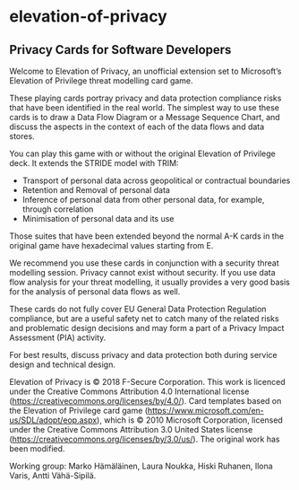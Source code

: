 # elevation-of-privacy

## Privacy Cards for Software Developers

Welcome to Elevation of Privacy, an unofficial extension set to Microsoft’s Elevation of Privilege threat modelling card game.

These playing cards portray privacy and data protection compliance risks that have been identified in the real world. The simplest way to use these cards is to draw a Data Flow Diagram or a Message Sequence Chart, and discuss the aspects in the context of each of the data flows and data stores.

You can play this game with or without the original Elevation of Privilege deck. It extends the STRIDE model with TRIM:

- Transport of personal data across geopolitical or contractual boundaries
- Retention and Removal of personal data
- Inference of personal data from other personal data, for example, through correlation
- Minimisation of personal data and its use

Those suites that have been extended beyond the normal A-K cards in the original game have hexadecimal values starting from E.

We recommend you use these cards in conjunction with a security threat modelling session. Privacy cannot exist without security. If you use data flow analysis for your threat modelling, it usually provides a very good basis for the analysis of personal data flows as well.

These cards do not fully cover EU General Data Protection Regulation compliance, but are a useful safety net to catch many of the related risks and problematic design decisions and may form a part of a Privacy Impact Assessment (PIA) activity.

For best results, discuss privacy and data protection both during service design and technical design.

Elevation of Privacy is © 2018 F-Secure Corporation. This work is licenced under the Creative Commons Attribution 4.0 International license (https://creativecommons.org/licenses/by/4.0/). Card templates based on the Elevation of Privilege card game (https://www.microsoft.com/en-us/SDL/adopt/eop.aspx), which is © 2010 Microsoft Corporation, licensed under the Creative Commons Attribution 3.0 United States license (https://creativecommons.org/licenses/by/3.0/us/). The original work has been modified.

Working group: Marko Hämäläinen, Laura Noukka, Hiski Ruhanen, Ilona Varis, Antti Vähä-Sipilä.
